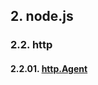 ## 2. node.js

### 2.2. http

#### 2.2.01. [http.Agent](https://github.com/ivyTa/ivyTa.github.io/blob/master/node/http/01-http.Agent.md)
